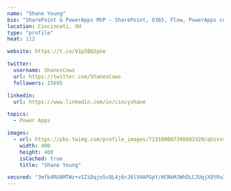 ```yaml
---
name: "Shane Young"
bio: "SharePoint & PowerApps MVP - SharePoint, O365, Flow, PowerApps consulting? @PowerApps911 | Pure Snark? You found it."
location: Cincinnati, OH
type: "profile"
heat: 112

website: https://t.co/91p5BQ3pUe

twitter:
  username: ShanesCows
  url: https://twitter.com/ShanesCows
  followers: 15695

linkedin:
  url: https://www.linkedin.com/in/cincyshane

topics:
  - Power Apps

images:
  - url: https://pbs.twimg.com/profile_images/713100007398883329/qUzvsvQ3_400x400.jpg
    width: 400
    height: 400
    isCached: true
    title: "Shane Young"

secured: "3mfb4RUAMTWz+vIZiDqjo5cQL4j6rJ6lVHAPGpY/HCNkMJWhDLCJUqjX8tRu3mJEJ5cY0Xd7vp2Z4y3K0An2mcKH42jIzjlzbUKgyA2bETjyIclhrFBxfa0yKLUSdmF/e6vYCIkpbBjFydqB6kJjlViMVcdjZtbAhi5DiaV0Md0WcAJfGEm7P8CC17URiSGqyK+wP53yzUZcGhx+cYO/8tHJprO6MJp8UEbnmeiTYvgnLw8YodCWFoG8zTOjXzuBVEX/q8DHVZCwkMOjlf7Ki1ws4CXstUGUBiHCU3T36Im69Fjy8vvolhlL3DUhaDTtL2F0BOLwR8kU+f6ArwnU/KTY0vhVO6ScKaWIeXPntgKf0SmNs7QIY0E49ap1ZXW+GyevboKmPc9GAwviMmrGhEWFAq3CygLi4WekCzy/UCs=;2C81XyO57xxSdzPQtO850g=="
---
```


